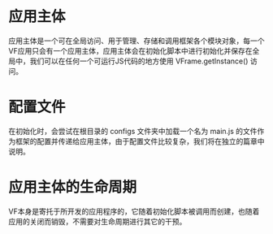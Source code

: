 # 应用主体
应用主体是一个可在全局访问、用于管理、存储和调用框架各个模块对象，每一个VF应用只会有一个应用主体，应用主体会在初始化脚本中进行初始化并保存在全局中，我们可以在任何一个可运行JS代码的地方使用 VFrame.getInstance() 访问。

# 配置文件
在初始化时，会尝试在根目录的 configs 文件夹中加载一个名为 main.js 的文件作为框架的配置并传递给应用主体，由于配置文件比较复杂，我们将在独立的篇章中说明。

# 应用主体的生命周期
VF本身是寄托于所开发的应用程序的，它随着初始化脚本被调用而创建，也随着应用的关闭而销毁，不需要对生命周期进行其它的干预。